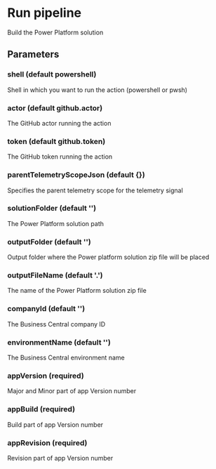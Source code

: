 # Run pipeline
Build the Power Platform solution
## Parameters
### shell (default powershell)
Shell in which you want to run the action (powershell or pwsh)
### actor (default github.actor)
The GitHub actor running the action
### token (default github.token)
The GitHub token running the action
### parentTelemetryScopeJson (default {})
Specifies the parent telemetry scope for the telemetry signal
### solutionFolder (default '')
The Power Platform solution path
### outputFolder (default '')
Output folder where the Power platform solution zip file will be placed
### outputFileName (default '.')
The name of the Power Platform solution zip file
### companyId (default '')
The Business Central company ID
### environmentName (default '')
The Business Central environment name
### appVersion (required)
Major and Minor part of app Version number
### appBuild (required)
Build part of app Version number
### appRevision (required)
Revision part of app Version number
